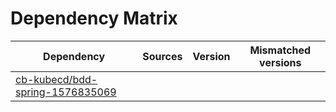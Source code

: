 # Dependency Matrix

Dependency | Sources | Version | Mismatched versions
---------- | ------- | ------- | -------------------
[cb-kubecd/bdd-spring-1576835069](https://github.com/cb-kubecd/bdd-spring-1576835069.git) |  | []() | 
